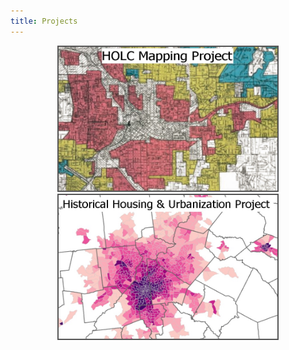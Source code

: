 ```yaml
---
title: Projects
---
```



<p style="text-align: center">
  <a href="https://snmarkley1.github.io/Projects/HOLC/">
    <img src="/Projects/HOLC_tile.jpg" width="350" height="230" title="HOLC Mapping Project" alt="HOLC" style="border:2px solid #555"/>
  </a>
  <a href="https://snmarkley1.github.io/Projects/HistHU/">
    <img src="/Projects/HHUUD_tile.jpg" width="350" height="230" title="Historical Housing Unit Project" alt="HOLC" style="border:2px solid #555"/>
  </a>
</p>





